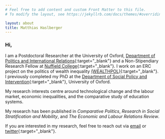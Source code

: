 ```yaml
---
# Feel free to add content and custom Front Matter to this file.
# To modify the layout, see https://jekyllrb.com/docs/themes/#overriding-theme-defaults

layout: about
title: Matthias Haslberger
---
```


### Hi,

I am a Postdoctoral Researcher at the University of Oxford, [Department of Politics and International Relations](https://www.politics.ox.ac.uk/){:target="_blank"} and a Non-Stipendiary Research Fellow at [Nuffield College](https://www.nuffield.ox.ac.uk/people/profiles/matthias-haslberger/){:target="_blank"}. I work on an ERC project on the politics of wealth inequality [(WEALTHPOL)](https://wealthpol.web.ox.ac.uk/about-project){:target="_blank"}. I previously completed my PhD at the [Department of Social Policy and Intervention](https://www.spi.ox.ac.uk/people/matthias-haslberger){:target="_blank"}, University of Oxford.

My research interests centre around technological change and the labour market, economic inequalities, and the comparative study of education systems.

My research has been published in *Comparative Politics*, *Research in Social Stratification and Mobility*, and *The Economic and Labour Relations Review*. 

If you are interested in my research, feel free to reach out via [email](mailto:matthias.haslberger@politics.ox.ac.uk) or [twitter](https://twitter.com/matt_haslberger){:target="_blank"}.
